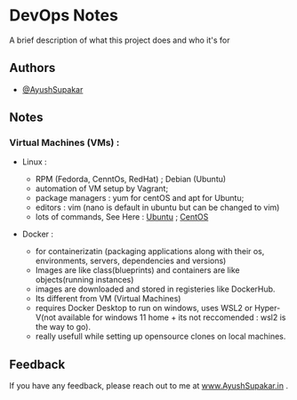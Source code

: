 ﻿
# DevOps Notes

A brief description of what this project does and who it's for


## Authors

- [@AyushSupakar](https://github.com/AyushSupakar)


## Notes

### Virtual Machines (VMs) :
- Linux : 
  - RPM (Fedorda, CenntOs, RedHat) ; Debian (Ubuntu)
  - automation of VM setup by Vagrant;
  - package managers : yum for centOS and apt for Ubuntu;
  - editors : vim (nano is default in ubuntu but can be changed to vim) 
  - lots of commands, See Here : [Ubuntu](https://www.hostinger.in/tutorials/linux-commands?utm_campaign=Generic-Tutorials-DSA|NT:Se|LO:IN-t5&utm_medium=ppc&gad_source=1&gclid=CjwKCAiAudG5BhAREiwAWMlSjP87TAXRsisLVETavNdBgD-v9SE1O655773CF5Omp99pfL5XTGce5RoC4zIQAvD_BwE) ; [CentOS](https://www.openlogic.com/blog/centos-commands-cheat-sheet)

- Docker :
  - for containerizatin (packaging applications along with their os, environments, servers, dependencies and versions)
  - Images are like class(blueprints) and containers are like objects(running instances)
  - images are downloaded and stored in registeries like DockerHub.
  - Its different from VM (Virtual Machines)
  - requires Docker Desktop to run on windows, uses WSL2 or Hyper-V(not available for windows 11 home + its not reccomended : wsl2 is the way to go).
  - really usefull while setting up opensource clones on local machines.





## Feedback

If you have any feedback, please reach out to me at www.AyushSupakar.in .


